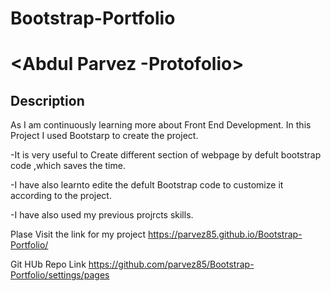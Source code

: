 # Bootstrap-Portfolio
# <Abdul Parvez -Protofolio>

## Description

As I am continuously learning more about Front End Development.
In this Project I used Bootstarp to create the project.
 
 -It is very useful to Create different section of webpage by defult bootstrap code ,which saves the time.
 
 -I have also learnto  edite the defult  Bootstrap code to customize it according to the project.

 -I have also used my previous projrcts skills. 

Plase Visit the link for my project
 https://parvez85.github.io/Bootstrap-Portfolio/

 Git HUb Repo Link
 https://github.com/parvez85/Bootstrap-Portfolio/settings/pages
 